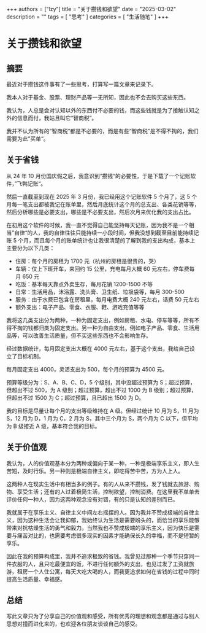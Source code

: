 +++
authors = ["lzy"]
title = "关于攒钱和欲望"
date = "2025-03-02"
description = ""
tags = [
    "思考"
]
categories = [
    "生活随笔"
]
+++

# 关于攒钱和欲望

## 摘要

最近对于攒钱这件事有了一些思考，打算写一篇文章来记录下。

我本人对于基金、股票、理财产品等一无所知，因此也不会去购买这些东西。

我认为，人总是会对认知以外的东西付不必要的钱，而这些钱就是为了接触认知之外的信息而付，我姑且叫它“智商税”。

我并不认为所有的“智商税”都是不必要的，而是有些“智商税”是不得不掏的，我们需要为此”买单“。

## 关于省钱

从 24 年 10 月份国庆假之后，我意识到”攒钱“的必要性，于是下载了一个记账软件，”飞鸭记账“。

然后一直截至到现在 2025 年 3 月份，我已经用这个记账软件 5 个月了，这 5 个月每一笔支出都被我记在账单里，然后月底统计这个月的总支出、各类花销等等，然后分析哪些是必要支出，哪些是不必要支出，然后次月来优化我的支出占比。

在初用这个软件的时候，我一直不觉得自己能坚持每天记账，因为我不是一个相当”自律“的人，我的自律往往只能持续一小段时间，但我没想到截至目前能持续记账 5 个月，而且每个月的账单统计也让我很清楚的了解到我的支出构成，基本上主要分为以下几类：

- 住房：每个月的房租为 1700 元（杭州的房租是很贵的，哭）
- 车辆：仅上下班开车，来回约 15 公里，充电每月大概 60 元左右，停车费每月 650 元
- 吃饭：基本每天靠点外卖生存，每月花销 1200-1500 不等
- 日常：生活用品，沐浴露、洗头膏、卫生纸、垃圾袋等，每月 300-500
- 服务：由于水费已包含在房租里，每月电费大概 240 元左右，话费 50 元左右
- 额外支出：电子产品、零食、衣服、鞋、游戏充值等等

我将这几类支出分为两种，一种为固定支出，例如房租、水电、停车等等，所有不得不掏的钱都归类为固定支出。另一种为自由支出，例如电子产品、零食、生活用品等，可以改善生活质量，但不买这些东西也不会影响生存。

经过数据统计，每月固定支出大概在 4000 元左右，基于这个支出，我给自己设立了目标机制。

每月固定支出 4000，灵活支出为 500，每个月的预算为 4500 元。

预算等级分为：S、A、B、C、D，5 个级别，其中没超过预算为 S；超过预算，但超出不过 500，为 A 级别；超过预算，超出不过 1000 为 B 级别；超过预算，但超出不过 1500 为 C；超过预算，且已超出 1500 为 D。

我的目标是尽量让每个月的支出等级维持在 A 级。但经过统计 10 月为 S，11 月为 S，12 月为 D，1 月为 C，2 月为 S，其中三个月为 S，两个月为 C 以下，但平均为 B 级接近 A 级，基本符合我的目标。

## 关于价值观

我认为，人的价值观基本分为两种或偏向于某一种，一种是极端享乐主义，即人生苦短，及时行乐。另一种则是极端自律主义，即吃得苦中苦，方为人上人。

这两种人在现实生活中有相当多的例子。有的人从来不攒钱，发了钱就去旅游、购物、享受生活；还有的人过着极简生活，控制欲望，控制消费。在这里我不单单去评价任何一种人，因为这两种观念没有对错，有的只是认知的差别而已。

我就属于在享乐主义、自律主义中间左右摇摆的人。因为我并不赞成极端的自律主义，因为这种生活会让我抑郁，我始终认为生活是需要盼头的，而恰当的享乐能够带来对抗枯燥生活的勇气和毅力。当然我也不赞成极端的享乐主义，因为快乐是需要与痛苦对比的，也需要考虑很多现实的因素才能确保长久的幸福，而不是短暂的享乐。

因此在我的预算构成里，我并不追求极致的省钱。我曾见过那种一个季节只穿同一件衣服的人，且只吃最便宜的饭，不进行任何额外的支出，也见过发了工资就旅游，租房一个人住公寓，每天大吃大喝的人，而我更追求如何在省钱的过程中同时提高生活质量、幸福感。

## 总结

写此文章只为了分享自己的价值观和感受，所有优秀的理想和观念都是通过与别人思想对撞而进化来的，也欢迎各位朋友谈谈自己的感受。
